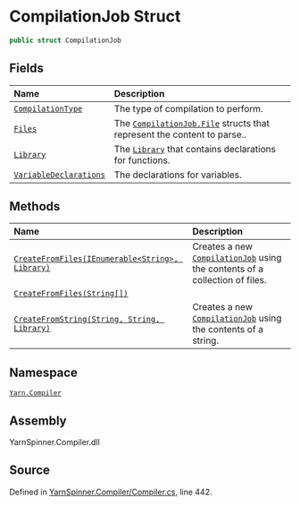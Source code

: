 # CompilationJob Struct


```csharp
public struct CompilationJob
```



## Fields
|Name|Description|
|:---|:---|
|[`CompilationType`](/api/csharp/yarn.compiler/compilationjob.compilationtype.md)| The type of compilation to perform. |
|[`Files`](/api/csharp/yarn.compiler/compilationjob.files.md)| The [`CompilationJob.File`](/api/csharp/yarn.compiler/compilationjob.file.md) structs that represent the content to parse.. |
|[`Library`](/api/csharp/yarn.compiler/compilationjob.library.md)| The [`Library`](/api/csharp/yarn.compiler/compilationjob.library.md) that contains declarations for functions. |
|[`VariableDeclarations`](/api/csharp/yarn.compiler/compilationjob.variabledeclarations.md)| The declarations for variables. |
## Methods
|Name|Description|
|:---|:---|
|[`CreateFromFiles(IEnumerable<String>, Library)`](/api/csharp/yarn.compiler/compilationjob.createfromfiles-system.collections.generic.ienumerable-system.string-,yarn.library-.md)| Creates a new [`CompilationJob`](/api/csharp/yarn.compiler/compilationjob.md) using the contents of a collection of files. |
|[`CreateFromFiles(String[])`](/api/csharp/yarn.compiler/compilationjob.createfromfiles-system.string---.md)||
|[`CreateFromString(String, String, Library)`](/api/csharp/yarn.compiler/compilationjob.createfromstring-system.string,system.string,yarn.library-.md)| Creates a new [`CompilationJob`](/api/csharp/yarn.compiler/compilationjob.md) using the contents of a string. |
## Namespace
[`Yarn.Compiler`](/api/csharp/yarn.compiler/README.md)

## Assembly
YarnSpinner.Compiler.dll

## Source
Defined in [YarnSpinner.Compiler/Compiler.cs](https://github.com/YarnSpinnerTool/YarnSpinner//blob/develop/YarnSpinner.Compiler/Compiler.cs#L442), line 442.
